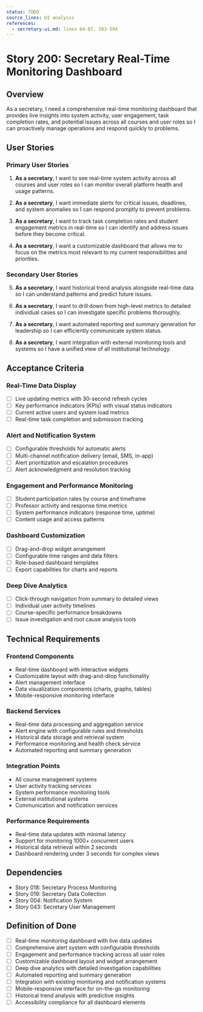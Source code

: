 ```yaml
---
status: TODO
source_lines: UI analysis
references:
  - secretary-ui.md: lines 64-87, 583-594
---
```


# Story 200: Secretary Real-Time Monitoring Dashboard

## Overview

As a secretary, I need a comprehensive real-time monitoring dashboard that provides live insights into system activity, user engagement, task completion rates, and potential issues across all courses and user roles so I can proactively manage operations and respond quickly to problems.

## User Stories

### Primary User Stories

1. **As a secretary**, I want to see real-time system activity across all courses and user roles so I can monitor overall platform health and usage patterns.

2. **As a secretary**, I want immediate alerts for critical issues, deadlines, and system anomalies so I can respond promptly to prevent problems.

3. **As a secretary**, I want to track task completion rates and student engagement metrics in real-time so I can identify and address issues before they become critical.

4. **As a secretary**, I want a customizable dashboard that allows me to focus on the metrics most relevant to my current responsibilities and priorities.

### Secondary User Stories

5. **As a secretary**, I want historical trend analysis alongside real-time data so I can understand patterns and predict future issues.

6. **As a secretary**, I want to drill down from high-level metrics to detailed individual cases so I can investigate specific problems thoroughly.

7. **As a secretary**, I want automated reporting and summary generation for leadership so I can efficiently communicate system status.

8. **As a secretary**, I want integration with external monitoring tools and systems so I have a unified view of all institutional technology.

## Acceptance Criteria

### Real-Time Data Display
- [ ] Live updating metrics with 30-second refresh cycles
- [ ] Key performance indicators (KPIs) with visual status indicators
- [ ] Current active users and system load metrics
- [ ] Real-time task completion and submission tracking

### Alert and Notification System
- [ ] Configurable thresholds for automatic alerts
- [ ] Multi-channel notification delivery (email, SMS, in-app)
- [ ] Alert prioritization and escalation procedures
- [ ] Alert acknowledgment and resolution tracking

### Engagement and Performance Monitoring
- [ ] Student participation rates by course and timeframe
- [ ] Professor activity and response time metrics
- [ ] System performance indicators (response time, uptime)
- [ ] Content usage and access patterns

### Dashboard Customization
- [ ] Drag-and-drop widget arrangement
- [ ] Configurable time ranges and data filters
- [ ] Role-based dashboard templates
- [ ] Export capabilities for charts and reports

### Deep Dive Analytics
- [ ] Click-through navigation from summary to detailed views
- [ ] Individual user activity timelines
- [ ] Course-specific performance breakdowns
- [ ] Issue investigation and root cause analysis tools

## Technical Requirements

### Frontend Components
- Real-time dashboard with interactive widgets
- Customizable layout with drag-and-drop functionality
- Alert management interface
- Data visualization components (charts, graphs, tables)
- Mobile-responsive monitoring interface

### Backend Services
- Real-time data processing and aggregation service
- Alert engine with configurable rules and thresholds
- Historical data storage and retrieval system
- Performance monitoring and health check service
- Automated reporting and summary generation

### Integration Points
- All course management systems
- User activity tracking services
- System performance monitoring tools
- External institutional systems
- Communication and notification services

### Performance Requirements
- Real-time data updates with minimal latency
- Support for monitoring 1000+ concurrent users
- Historical data retrieval within 2 seconds
- Dashboard rendering under 3 seconds for complex views

## Dependencies

- Story 018: Secretary Process Monitoring
- Story 019: Secretary Data Collection
- Story 004: Notification System
- Story 043: Secretary User Management

## Definition of Done

- [ ] Real-time monitoring dashboard with live data updates
- [ ] Comprehensive alert system with configurable thresholds
- [ ] Engagement and performance tracking across all user roles
- [ ] Customizable dashboard layout and widget arrangement
- [ ] Deep dive analytics with detailed investigation capabilities
- [ ] Automated reporting and summary generation
- [ ] Integration with existing monitoring and notification systems
- [ ] Mobile-responsive interface for on-the-go monitoring
- [ ] Historical trend analysis with predictive insights
- [ ] Accessibility compliance for all dashboard elements